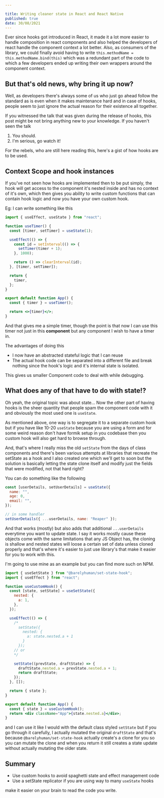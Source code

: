 ```yaml
---

title: Writing cleaner state in React and React Native
published: true
date: 30/08/2021
---
```


Ever since hooks got introduced in React, it made it a lot more easier to handle composition in react components and also helped the developers of react handle the component context a lot better. Also, as consumers of the library, we could finally avoid having to write `this.methodName = this.methodName.bind(this)` which was a redundant part of the code to which a few developers ended up writing their own wrappers around the component context.

## But that's old news, why bring it up now?

Well, as developers there's always some of us who just go ahead follow the standard as is even when it makes maintenance hard and in case of hooks, people seem to just ignore the actual reason for their existence all together.

If you witnessed the talk that was given during the release of hooks, this post might be not bring anything new to your knowledge. If you haven't seen the talk

1. You should.
2. I'm serious, go watch it!

For the rebels, who are still here reading this, here's a gist of how hooks are to be used.

## Context Scope and hook instances

If you've not seen how hooks are implemented then to be put simply, the hook will get access to the component it's nested inside and has no context of it's own, which then gives you ability to write custom functions that can contain hook logic and now you have your own custom hook.

Eg: I can write something like this

```jsx
import { useEffect, useState } from "react";

function useTimer() {
  const [timer, setTimer] = useState(1);

  useEffect(() => {
    const id = setInterval(() => {
      setTimer(timer + 1);
    }, 1000);

    return () => clearInterval(id);
  }, [timer, setTimer]);

  return {
    timer,
  };
}

export default function App() {
  const { timer } = useTimer();

  return <>{timer}</>;
}
```

And that gives me a simple timer, though the point is that now I can use this timer not just in this **component** but any component I wish to have a timer in.

The advantages of doing this

- I now have an abstracted stateful logic that I can reuse
- The actual hook code can be separated into a different file and break nothing since the hook's logic and it's internal state is isolated.

This gives us smaller Component code to deal with while debugging.

## What does any of that have to do with state!?

Oh yeah, the original topic was about state...
Now the other part of having hooks is the sheer quantity that people spam the component code with it and obviously the most used one is `useState`.

As mentioned above, one way is to segregate it to a separate custom hook but if you have like 10-20 `useState` because you are using a form and for some weird reason don't have formik setup in you codebase then you custom hook will also get hard to browse through.

And, that's where I really miss the old `setState` from the days of class components and there's been various attempts at libraries that recreate the setState as a hook and I also created one which we'll get to soon but the solution is basically letting the state clone itself and modify just the fields that were modified, not that hard right?

You can do something like the following

```jsx
const [userDetails, setUserDetails] = useState({
  name: "",
  age: 0,
  email: "",
});

// in some handler
setUserDetails({ ...userDetails, name: "Reaper" });
```

And that works (mostly) but also adds that additional `...userDetails` everytime you want to update state. I say it works mostly cause these objects come with the same limitations that any JS Object has, the cloning is shallow and nested states will loose a certain set of data unless cloned properly and that's where it's easier to just use library's that make it easier for you to work with this.

I'm going to use mine as an example but you can find more such on NPM.

```jsx
import { useSetState } from "@barelyhuman/set-state-hook";
import { useEffect } from "react";

function useCustomHook() {
  const [state, setState] = useSetState({
    nested: {
      a: 1,
    },
  });

  useEffect(() => {
    /* 
      setState({
        nested: {
          a: state.nested.a + 1
        }
      });
    // or 
    */

    setState((prevState, draftState) => {
      draftState.nested.a = prevState.nested.a + 1;
      return draftState;
    });
  }, []);

  return { state };
}

export default function App() {
  const { state } = useCustomHook();
  return <div className="App">{state.nested.a}</div>;
}
```

and I can use it like I would with the default class styled `setState` but if you go through it carefully, I actually mutated the original `draftState` and that's because `@barelyhuman/set-state-hook` actually create's a clone for you so you can mutate the clone and when you return it still creates a state update without actually mutating the older state.

## Summary

- Use custom hooks to avoid spaghetti state and effect management code
- Use a setState replicator if you are using way to many `useState` hooks

make it easier on your brain to read the code you write.
